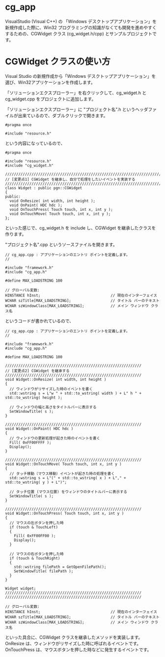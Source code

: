 # cg_app

VisualStudio (Visual C++) の 「Windows デスクトップアプリケーション」を新規作成した際に、Win32 プログラミングの知識がなくても開発を進めやすくするための、CGWidget クラス (cg_widget.h/cpp) とサンプルプロジェクトです。

# CGWidget クラスの使い方

Visual Studio の新規作成から「Windows デスクトップアプリケーション」を選び、Win32アプリケーションを作成します。

「ソリューションエクスプローラー」を右クリックして、cg_widget.h と cg_widget.cpp をプロジェクトに追加します。

「ソリューションエクスプローラー」に "プロジェクト名".h というヘッダファイルが出来ているので、ダブルクリックで開きます。
```
#pragma once

#include "resource.h"
```
という内容になっているので、
```
#pragma once

#include "resource.h"
#include "cg_widget.h"

///////////////////////////////////////////////////////////////////////
// [変更点1] CGWidget を継承し、自分で処理をしたいイベントを実装する
///////////////////////////////////////////////////////////////////////
class Widget : public pgn::CGWidget
{
public:
  void OnResize( int width, int height );
  void OnPaint( HDC hdc );
  void OnTouchPress( Touch touch, int x, int y );
  void OnTouchMove( Touch touch, int x, int y );
};
```
といった感じで、cg_widget.h を include し、CGWidget を継承したクラスを作ります。

"プロジェクト名".cpp というソースファイルを開きます。
```
// cg_app.cpp : アプリケーションのエントリ ポイントを定義します。
//

#include "framework.h"
#include "cg_app.h"

#define MAX_LOADSTRING 100

// グローバル変数:
HINSTANCE hInst;                                // 現在のインターフェイス
WCHAR szTitle[MAX_LOADSTRING];                  // タイトル バーのテキスト
WCHAR szWindowClass[MAX_LOADSTRING];            // メイン ウィンドウ クラス名
```
というコードが書かれているので、
```
// cg_app.cpp : アプリケーションのエントリ ポイントを定義します。
//

#include "framework.h"
#include "cg_app.h"

#define MAX_LOADSTRING 100

//////////////////////////////////////////////////////////////
// [変更点2] CGWidget を継承する
//////////////////////////////////////////////////////////////
void Widget::OnResize( int width, int height )
{
  // ウィンドウがリサイズした時のイベントを書く
  std::wstring s = L"w " + std::to_wstring( width ) + L" h " + std::to_wstring( height );

  // ウィンドウの幅と高さをタイトルバーに表示する
  SetWindowTitle( s );
}

//////////////////////////////////////////////////////////////
void Widget::OnPaint( HDC hdc )
{
  // ウィンドウの更新処理が起きた時のイベントを書く
  Fill( 0xFF00FFFF );
  Display();
}

//////////////////////////////////////////////////////////////
void Widget::OnTouchMove( Touch touch, int x, int y )
{
  // タッチ移動（マウス移動）イベントが起きた時の処理を書く
  std::wstring s = L"(" + std::to_wstring( x ) + L"," + std::to_wstring( y ) + L")";

  // タッチ位置 (マウス位置) をウィンドウのタイトルバーに表示する
  SetWindowTitle( s );
}

//////////////////////////////////////////////////////////////
void Widget::OnTouchPress( Touch touch, int x, int y )
{
  // マウスの左ボタンを押した時
  if (touch & TouchLeft)
  {
    Fill( 0xFF00FF00 );
    Display();
  }

  // マウスの右ボタンを押した時
  if (touch & TouchRight)
  {
    std::wstring filePath = GetOpenFilePath();
    SetWindowTitle( filePath );
  }
}

Widget widget;
//////////////////////////////////////////////////////////////
//////////////////////////////////////////////////////////////

// グローバル変数:
HINSTANCE hInst;                                // 現在のインターフェイス
WCHAR szTitle[MAX_LOADSTRING];                  // タイトル バーのテキスト
WCHAR szWindowClass[MAX_LOADSTRING];            // メイン ウィンドウ クラス名
```
といった具合に、CGWidget クラスを継承したメソッドを実装します。
OnResize は、ウィンドウがリサイズした時に呼ばれるイベントです。
OnTouchPress は、マウスボタンを押した時などに発生するイベントです。
